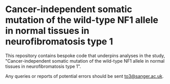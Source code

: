 # Cancer-independent somatic mutation of the wild-type NF1 allele in normal tissues in neurofibromatosis type 1

This repository contains bespoke code that underpins analyses in the study, "Cancer-independent somatic mutation of the wild-type NF1 allele in normal tissues in neurofibromatosis type 1".

Any queries or reports of potential errors should be sent to3@sanger.ac.uk.
